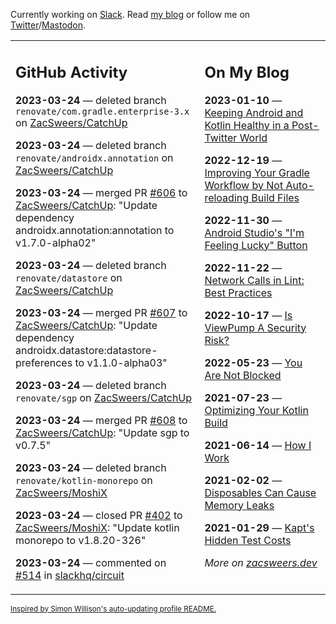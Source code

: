 Currently working on [Slack](https://slack.com/). Read [my blog](https://zacsweers.dev/) or follow me on [Twitter](https://twitter.com/ZacSweers)/[Mastodon](https://hachyderm.io/@ZacSweers).

<table><tr><td valign="top" width="60%">

## GitHub Activity
<!-- githubActivity starts -->
**2023-03-24** — deleted branch `renovate/com.gradle.enterprise-3.x` on [ZacSweers/CatchUp](https://github.com/ZacSweers/CatchUp)

**2023-03-24** — deleted branch `renovate/androidx.annotation` on [ZacSweers/CatchUp](https://github.com/ZacSweers/CatchUp)

**2023-03-24** — merged PR [#606](https://github.com/ZacSweers/CatchUp/pull/606) to [ZacSweers/CatchUp](https://github.com/ZacSweers/CatchUp): "Update dependency androidx.annotation:annotation to v1.7.0-alpha02"

**2023-03-24** — deleted branch `renovate/datastore` on [ZacSweers/CatchUp](https://github.com/ZacSweers/CatchUp)

**2023-03-24** — merged PR [#607](https://github.com/ZacSweers/CatchUp/pull/607) to [ZacSweers/CatchUp](https://github.com/ZacSweers/CatchUp): "Update dependency androidx.datastore:datastore-preferences to v1.1.0-alpha03"

**2023-03-24** — deleted branch `renovate/sgp` on [ZacSweers/CatchUp](https://github.com/ZacSweers/CatchUp)

**2023-03-24** — merged PR [#608](https://github.com/ZacSweers/CatchUp/pull/608) to [ZacSweers/CatchUp](https://github.com/ZacSweers/CatchUp): "Update sgp to v0.7.5"

**2023-03-24** — deleted branch `renovate/kotlin-monorepo` on [ZacSweers/MoshiX](https://github.com/ZacSweers/MoshiX)

**2023-03-24** — closed PR [#402](https://github.com/ZacSweers/MoshiX/pull/402) to [ZacSweers/MoshiX](https://github.com/ZacSweers/MoshiX): "Update kotlin monorepo to v1.8.20-326"

**2023-03-24** — commented on [#514](https://github.com/slackhq/circuit/pull/514#issuecomment-1483409641) in [slackhq/circuit](https://github.com/slackhq/circuit)
<!-- githubActivity ends -->
</td><td valign="top" width="40%">

## On My Blog
<!-- blog starts -->
**2023-01-10** — [Keeping Android and Kotlin Healthy in a Post-Twitter World](https://www.zacsweers.dev/keeping-android-healthy/)

**2022-12-19** — [Improving Your Gradle Workflow by Not Auto-reloading Build Files](https://www.zacsweers.dev/improving-your-workflow-by-not-auto-reloading-build-files/)

**2022-11-30** — [Android Studio's "I'm Feeling Lucky" Button](https://www.zacsweers.dev/android-studios-im-feeling-lucky-button/)

**2022-11-22** — [Network Calls in Lint: Best Practices](https://www.zacsweers.dev/network-calls-in-lint-best-practices/)

**2022-10-17** — [Is ViewPump A Security Risk?](https://www.zacsweers.dev/is-viewpump-a-security-risk/)

**2022-05-23** — [You Are Not Blocked](https://www.zacsweers.dev/you-are-not-blocked/)

**2021-07-23** — [Optimizing Your Kotlin Build](https://www.zacsweers.dev/optimizing-your-kotlin-build/)

**2021-06-14** — [How I Work](https://www.zacsweers.dev/how-i-work/)

**2021-02-02** — [Disposables Can Cause Memory Leaks](https://www.zacsweers.dev/disposables-can-cause-memory-leaks/)

**2021-01-29** — [Kapt's Hidden Test Costs](https://www.zacsweers.dev/kapts-hidden-test-costs/)
<!-- blog ends -->
_More on [zacsweers.dev](https://zacsweers.dev/)_
</td></tr></table>

<sub><a href="https://simonwillison.net/2020/Jul/10/self-updating-profile-readme/">Inspired by Simon Willison's auto-updating profile README.</a></sub>
